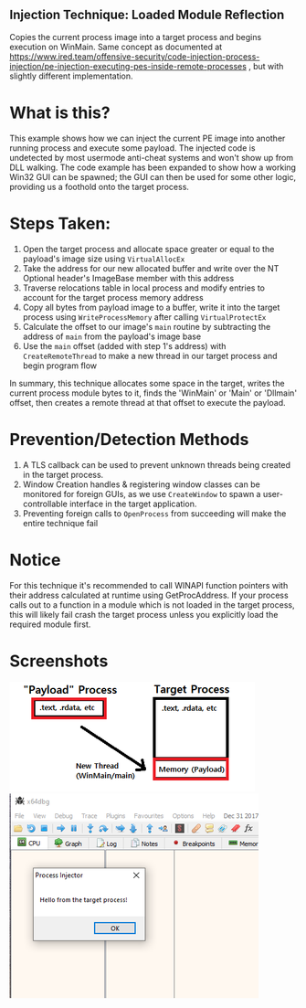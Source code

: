 ## Injection Technique: Loaded Module Reflection  
Copies the current process image into a target process and begins execution on WinMain. Same concept as documented at https://www.ired.team/offensive-security/code-injection-process-injection/pe-injection-executing-pes-inside-remote-processes , but with slightly different implementation.

# What is this?  
This example shows how we can inject the current PE image into another running process and execute some payload. The injected code is undetected by most usermode anti-cheat systems and won't show up from DLL walking. The code example has been expanded to show how a working Win32 GUI can be spawned; the GUI can then be used for some other logic, providing us a foothold onto the target process.

# Steps Taken:  
1. Open the target process and allocate space greater or equal to the payload's image size using `VirtualAllocEx`  
2. Take the address for our new allocated buffer and write over the NT Optional header's ImageBase member with this address
3. Traverse relocations table in local process and modify entries to account for the target process memory address
4. Copy all bytes from payload image to a buffer, write it into the target process using `WriteProcessMemory` after calling `VirtualProtectEx`  
5. Calculate the offset to our image's `main` routine by subtracting the address of `main` from the payload's image base  
6. Use the `main` offset (added with step 1's address) with `CreateRemoteThread` to make a new thread in our target process and begin program flow  

In summary, this technique allocates some space in the target, writes the current process module bytes to it, finds the 'WinMain' or 'Main' or 'Dllmain' offset, then creates a remote thread at that offset to execute the payload.  

# Prevention/Detection Methods 
1. A TLS callback can be used to prevent unknown threads being created in the target process.
2. Window Creation handles & registering window classes can be monitored for foreign GUIs, as we use `CreateWindow` to spawn a user-controllable interface in the target application.
3. Preventing foreign calls to `OpenProcess` from succeeding will make the entire technique fail

# Notice  
For this technique it's recommended to call WINAPI function pointers with their address calculated at runtime using GetProcAddress. If your process calls out to a function in a module which is not loaded in the target process, this will likely fail crash the target process unless you explicitly load the required module first. 

# Screenshots  
![Screenshot](example.png)  
![Screenshot](example2.png)  

